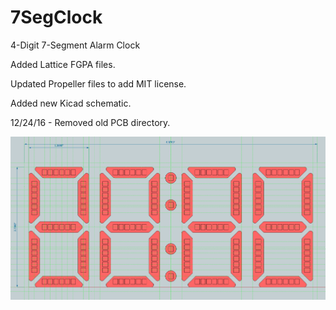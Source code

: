 7SegClock
=========

4-Digit 7-Segment Alarm Clock

Added Lattice FGPA files.

Updated Propeller files to add MIT license.

Added new Kicad schematic.

12/24/16 - Removed old PCB directory.

![alt tag](https://github.com/Alavas/7SegClock/blob/master/Photos/FrontViewClock.png)

